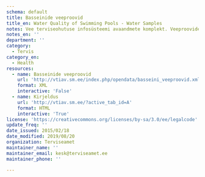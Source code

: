 ```yaml
---
schema: default
title: Basseinide veeproovid
title_en: Water Quality of Swimming Pools - Water Samples
notes: Vee terviseohutuse infosüsteemi avaandmete komplekt. Veeproovide puhul esitatakse ainult avalikustamisele kuuluvad veeproovid. Veevärkide puhul esitatakse ainult järelevalve aluste veevärkide veeproovid. Veeallikate puhul esitatakse ainult kasutuses olevate veeallikate veeproovid.
notes_en: ''
department: ''
category:
  - Tervis
category_en:
  - Health
resources:
  - name: Basseinide veeproovid
    url: 'http://vtiav.sm.ee/index.php/opendata/basseini_veeproovid.xml'
    format: XML
    interactive: 'False'
  - name: Kirjeldus
    url: 'http://vtiav.sm.ee/?active_tab_id=A'
    format: HTML
    interactive: 'True'
license: 'https://creativecommons.org/licenses/by-sa/3.0/ee/legalcode'
update_freq: ''
date_issued: 2015/02/18
date_modified: 2019/08/20
organization: Terviseamet
maintainer_name: ''
maintainer_email: kesk@terviseamet.ee
maintainer_phone: ''

---
```

